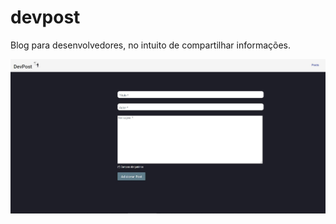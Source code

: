 # devpost
Blog para desenvolvedores, no intuito de compartilhar informações.

<img src=imagens_aplicacao/devpost-adciona.JPG />
